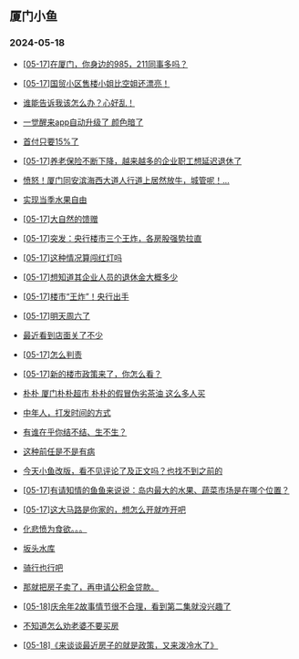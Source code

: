 ## 厦门小鱼 
### 2024-05-18

+ [[05-17]在厦门，你身边的985，211同事多吗？](http://bbs.xmfish.com/read-htm-tid-18191678.html)

+ [[05-17]国贸小区售楼小姐比空姐还漂亮！](http://bbs.xmfish.com/read-htm-tid-18191830.html)

+ [谁能告诉我该怎么办？心好乱！](http://bbs.xmfish.com/read-htm-tid-18191931.html)

+ [一觉醒来app自动升级了
颜色暗了](http://bbs.xmfish.com/read-htm-tid-18191614.html)

+ [首付只要15%了](http://bbs.xmfish.com/read-htm-tid-18191870.html)

+ [[05-17]养老保险不断下降，越来越多的企业职工想延迟退休了](http://bbs.xmfish.com/read-htm-tid-18191785.html)

+ [愤怒！厦门同安滨海西大道人行道上居然放牛，城管呢！...](http://bbs.xmfish.com/read-htm-tid-18191604.html)

+ [实现当季水果自由](http://bbs.xmfish.com/read-htm-tid-18191769.html)

+ [[05-17]大自然的馈赠](http://bbs.xmfish.com/read-htm-tid-18191721.html)

+ [[05-17]突发：央行楼市三个王炸，各房股强势拉直](http://bbs.xmfish.com/read-htm-tid-18191899.html)

+ [[05-17]这种情况算闯红灯吗](http://bbs.xmfish.com/read-htm-tid-18191755.html)

+ [[05-17]想知道其企业人员的退休金大概多少](http://bbs.xmfish.com/read-htm-tid-18191887.html)

+ [[05-17]楼市“王炸”！央行出手](http://bbs.xmfish.com/read-htm-tid-18191930.html)

+ [[05-17]明天周六了](http://bbs.xmfish.com/read-htm-tid-18191908.html)

+ [最近看到店面关了不少](http://bbs.xmfish.com/read-htm-tid-18191802.html)

+ [[05-17]怎么判责](http://bbs.xmfish.com/read-htm-tid-18191885.html)

+ [[05-17]新的楼市政策来了，你怎么看？](http://bbs.xmfish.com/read-htm-tid-18191882.html)

+ [朴朴 厦门朴朴超市 朴朴的假冒伪劣茶油 这么多人买](http://bbs.xmfish.com/read-htm-tid-18191974.html)

+ [中年人，打发时间的方式](http://bbs.xmfish.com/read-htm-tid-18192082.html)

+ [有谁在乎你结不结、生不生？](http://bbs.xmfish.com/read-htm-tid-18192072.html)

+ [这种前任是不是有病](http://bbs.xmfish.com/read-htm-tid-18192016.html)

+ [今天小鱼改版，看不见评论了及正文吗？也找不到之前的](http://bbs.xmfish.com/read-htm-tid-18191994.html)

+ [[05-17]有请知情的鱼鱼来说说：岛内最大的水果、蔬菜市场是在哪个位置？](http://bbs.xmfish.com/read-htm-tid-18192049.html)

+ [[05-17]这大马路是你家的，想怎么开就咋开吧](http://bbs.xmfish.com/read-htm-tid-18192083.html)

+ [化悲愤为食欲。。。](http://bbs.xmfish.com/read-htm-tid-18192029.html)

+ [坂头水库](http://bbs.xmfish.com/read-htm-tid-18191951.html)

+ [骑行也行吧](http://bbs.xmfish.com/read-htm-tid-18192006.html)

+ [那就把房子卖了，再申请公积金贷款。](http://bbs.xmfish.com/read-htm-tid-18191977.html)

+ [[05-18]庆余年2故事情节很不合理，看到第二集就没兴趣了](http://bbs.xmfish.com/read-htm-tid-18192117.html)

+ [不知道怎么劝老婆不要买房](http://bbs.xmfish.com/read-htm-tid-18192242.html)

+ [[05-18]《来谈谈最近房子的就是政策，又来泼冷水了》](http://bbs.xmfish.com/read-htm-tid-18192182.html)

